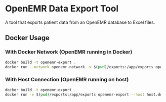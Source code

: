 # OpenEMR Data Export Tool

A tool that exports patient data from an OpenEMR database to Excel files.

## Docker Usage

### With Docker Network (OpenEMR running in Docker)

```bash
docker build -t openemr-export .
docker run --network openemr-network -v $(pwd)/exports:/app/exports openemr-export
```

### With Host Connection (OpenEMR running on host)

```bash
docker build -t openemr-export .
docker run -v $(pwd)/exports:/app/exports openemr-export --host host.docker.internal
```